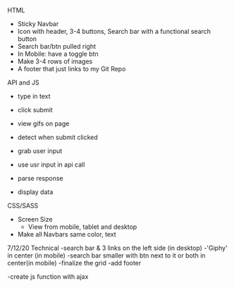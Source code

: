 HTML
- Sticky Navbar
 - Icon with header, 3-4 buttons, Search bar with a functional search button
 - Search bar/btn pulled right
 - In Mobile: have a toggle btn
- Make 3-4 rows of images
- A footer that just links to my Git Repo

API and JS
- type in text
- click submit
- view gifs on page

- detect when submit clicked
- grab user input
- use usr input in api call
- parse response
- display data

CSS/SASS
- Screen Size
    - View from mobile, tablet and desktop
- Make all Navbars same color, text



7/12/20
Technical
-search bar & 3 links on the left side (in desktop)
-'Giphy' in center (in mobile)
-search bar smaller with btn next to it or both in center(in mobile)
-finalize the grid
-add footer

-create js function with ajax